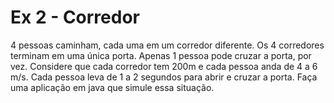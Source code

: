 # Ex 2 - Corredor 
 4 pessoas caminham, cada uma em um corredor diferente. Os 4 corredores terminam em uma única porta.
Apenas 1 pessoa pode cruzar a porta, por vez. Considere que cada corredor tem 200m e cada pessoa 
anda de 4 a 6 m/s. Cada pessoa leva de 1 a 2 segundos para abrir e cruzar a porta. Faça uma 
aplicação em java que simule essa situação.

